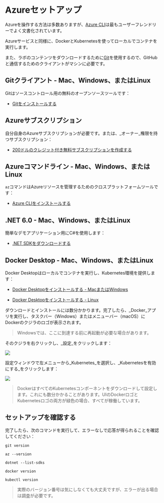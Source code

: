 # Azureセットアップ

Azureを操作する方法は多数ありますが、[Azure CLI]()は最もユーザーフレンドリーでよく文書化されています。

Azureサービスと同様に、DockerとKubernetesを使ってローカルでコンテナを実行します。

また、ラボのコンテンツをダウンロードするために[Git](https://git-scm.com)を使用するので、GitHubと通信するためのクライアントがマシンに必要です。

## Gitクライアント - Mac、Windows、またはLinux

Gitはソースコントロール用の無料のオープンソースツールです：

- [Gitをインストールする](https://git-scm.com/downloads)

## Azureサブスクリプション

自分自身のAzureサブスクリプションが必要です。または、_オーナー_権限を持つサブスクリプション：

- [200ドルのクレジット付き無料サブスクリプションを作成する](https://azure.microsoft.com/en-gb/free/)

## Azureコマンドライン - Mac、Windows、またはLinux

`az`コマンドはAzureリソースを管理するためのクロスプラットフォームツールです：

- [Azure CLIをインストールする](https://docs.microsoft.com/en-us/cli/azure/install-azure-cli)

## .NET 6.0 - Mac、Windows、またはLinux

簡単なデモアプリケーション用にC#を使用します：

- [.NET SDKをダウンロードする](https://dotnet.microsoft.com/en-us/download)

## Docker Desktop - Mac、Windows、またはLinux

Docker Desktopはローカルでコンテナを実行し、Kubernetes環境を提供します：

- [Docker Desktopをインストールする - MacまたはWindows](https://www.docker.com/products/docker-desktop)

- [Docker Desktopをインストールする - Linux](https://docs.docker.com/desktop/install/linux-install/)

ダウンロードとインストールには数分かかります。完了したら、_Docker_アプリを実行し、タスクバー（Windows）またはメニューバー（macOS）にDockerのクジラのロゴが表示されます。

> Windowsでは、ここに到達する前に再起動が必要な場合があります。

そのクジラを右クリックし、_設定_をクリックします：

![](/img/docker-desktop-settings.png)

設定ウィンドウで左メニューから_Kubernetes_を選択し、_Kubernetesを有効にする_をクリックします：

![](/img/docker-desktop-kubernetes.png)

> DockerはすべてのKubernetesコンポーネントをダウンロードして設定します。これにも数分かかることがあります。UIのDockerロゴとKubernetesロゴの両方が緑色の場合、すべてが稼働しています。

## セットアップを確認する

完了したら、次のコマンドを実行して、エラーなしで応答が得られることを確認してください：

```
git version

az --version

dotnet --list-sdks

docker version

kubectl version
```


> 実際のバージョン番号は気にしなくても大丈夫ですが、エラーが出る場合は調査が必要です。
